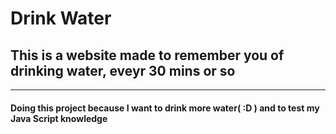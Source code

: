 <h1> Drink Water</h1>

<h2>This is a website made to remember you of drinking water, eveyr 30 mins or so</h2>
<hr />

<h4>Doing this project because I want to drink more water( :D ) and to test my Java Script knowledge</h4>
